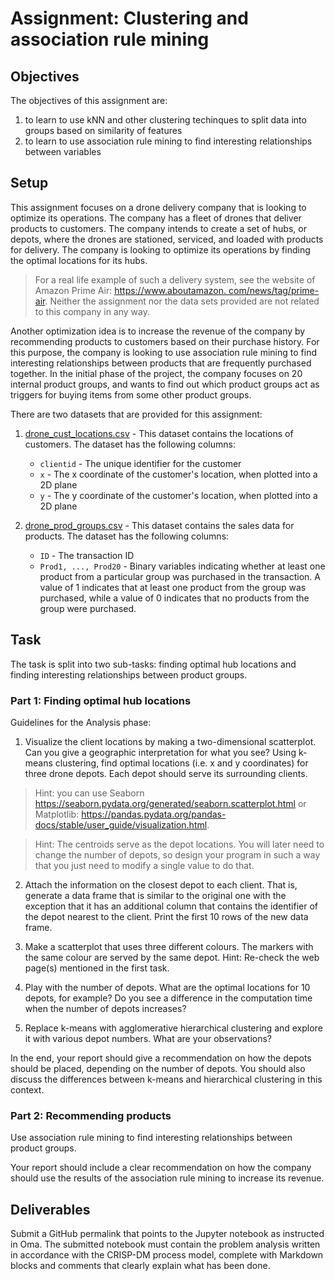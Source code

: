 # Assignment: Clustering and association rule mining

## Objectives

The objectives of this assignment are:
1.	to learn to use kNN and other clustering techinques to split data into groups based on similarity of features
2. to learn to use association rule mining to find interesting relationships between variables

## Setup

This assignment focuses on a drone delivery company that is looking to optimize its operations. The company has a fleet of drones that deliver products to customers.
The company intends to create a set of hubs, or depots, where the drones are stationed, serviced, and loaded with products for delivery.
The company is looking to optimize its operations by finding the optimal locations for its hubs.

> For a real life example of such a delivery system, see the website of Amazon Prime Air: [https://www.aboutamazon.
> com/news/tag/prime-air](https://www.aboutamazon.com/news/tag/prime-air). Neither the assignment nor the data sets 
> provided are not related to this 
> company in any way.

Another optimization idea is to increase the revenue of the company by recommending products to customers based on their purchase history. For this purpose, the company is looking to use association rule mining to find interesting relationships between products that are frequently purchased together.
In the initial phase of the project, the company focuses on 20 internal product groups, and wants to find out which product groups act as triggers for buying items from some other product groups.

There are two datasets that are provided for this assignment:

1. [drone_cust_locations.csv](../datasets/drone_delivery/drone_cust_locations.csv) - This dataset contains the 
   locations of customers. The dataset has the 
   following 
   columns:
    - `clientid` - The unique identifier for the customer
    - `x` - The x coordinate of the customer's location, when plotted into a 2D plane
    - `y` - The y coordinate of the customer's location, when plotted into a 2D plane
    
2. [drone_prod_groups.csv](../datasets/drone_delivery/drone_prod_groups.csv) - This dataset contains the sales data for products. The 
   dataset has the 
   following 
   columns:
    - `ID` - The transaction ID
    - `Prod1, ..., Prod20` - Binary variables indicating whether at least one product from a particular group was 
      purchased 
      in the transaction. A value of 1 indicates that at least one product from the group was purchased, while a value of 0 indicates that no products from the group were purchased.

## Task

The task is split into two sub-tasks: finding optimal hub locations and finding interesting relationships between product groups.

### Part 1: Finding optimal hub locations

Guidelines for the Analysis phase:

1. Visualize the client locations by making a two-dimensional scatterplot. Can you give a geographic interpretation for what you see?
Using k-means clustering, find optimal locations (i.e. x and y
coordinates) for three drone depots. Each depot should serve its
surrounding clients.

>Hint: you can use Seaborn https://seaborn.pydata.org/generated/seaborn.scatterplot.html
or Matplotlib: https://pandas.pydata.org/pandas-docs/stable/user_guide/visualization.html.

>Hint: The centroids serve as the depot locations. You will later need to change the number
of depots, so design your program in such a way that you just need to modify a single
value to do that.

2. Attach the information on the closest depot to each client. That is, generate a data
frame that is similar to the original one with the exception that it has an additional
column that contains the identifier of the depot nearest to the client. Print the first 10
rows of the new data frame.

3. Make a scatterplot that uses three different colours. The markers with the same colour
are served by the same depot.
Hint: Re-check the web page(s) mentioned in the first task.

4. Play with the number of depots. What are the optimal locations for 10 depots, for
example? Do you see a difference in the computation time when the number of depots
increases?

5. Replace k-means with agglomerative hierarchical clustering and explore it with various
depot numbers. What are your observations?

In the end, your report should give a recommendation on how the depots should be placed, depending on the number of depots.
You should also discuss the differences between k-means and hierarchical clustering in this context.

### Part 2: Recommending products

Use association rule mining to find interesting relationships between product groups.

Your report should include a clear recommendation on how the company should use the results of the association rule mining to increase its revenue.

## Deliverables

Submit a GitHub permalink that points to the Jupyter notebook as instructed in Oma. The submitted notebook must contain the problem analysis written in accordance with the CRISP-DM process model, complete with Markdown blocks and comments that clearly explain what has been done. 

